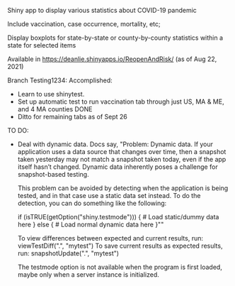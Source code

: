 Shiny app to display various statistics about COVID-19 pandemic

Include vaccination, case occurrence, mortality, etc;

Display boxplots for state-by-state or county-by-county statistics within a state
for selected items

Available in https://deanlie.shinyapps.io/ReopenAndRisk/ (as of Aug 22, 2021)

Branch Testing1234:
  Accomplished:
  * Learn to use shinytest.
  * Set up automatic test to run vaccination tab through just US, MA & ME, and 4 MA counties DONE
  * Ditto for remaining tabs as of Sept 26

  TO DO:
  * Deal with dynamic data. Docs say, 
    "Problem: Dynamic data. If your application uses a data source that changes over time, 
      then a snapshot taken yesterday may not match a snapshot taken today,
      even if the app itself hasn’t changed. Dynamic data inherently poses a challenge for
      snapshot-based testing.

    This problem can be avoided by detecting when the application is being tested,
      and in that case use a static data set instead. To do the detection,
      you can do something like the following:
      
      if (isTRUE(getOption("shiny.testmode"))) {
        # Load static/dummy data here
      } else {
        # Load normal dynamic data here
      }""
      
    To view differences between expected and current results, run:
      viewTestDiff(".", "mytest")
    To save current results as expected results, run:
      snapshotUpdate(".", "mytest")
      
    The testmode option is not available when the program is first loaded, maybe only when
      a server instance is initialized. 
